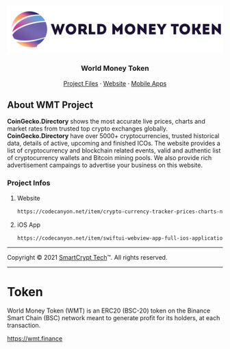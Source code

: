 <!-- PROJECT LOGO -->
<br />
<p align="center">
  <a href="https://github.com/WorldMoneyToken">
    <img src="images/logo.png" alt="Logo">
  </a>

  <h3 align="center">World Money Token</h3>

  <p align="center">
    <a href="https://github.com/WorldMoneyToken/Token/blob/main/solidity/ERC-20.sol">Project Files</a>
    ·
    <a href="https://wmt.finance" target="_Blank">Website</a>
    ·
    <a href="https://github.com/TOlinkLimited/coingecko.directory/tree/master/Mobile%20Apps">Mobile Apps</a>
  </p>
</p>

<!-- ABOUT THE PROJECT -->
## About WMT Project

**CoinGecko.Directory** shows the most accurate live prices, charts and market rates from trusted top crypto exchanges globally. **CoinGecko.Directory** have over 5000+ cryptocurrencies, trusted historical data, details of active, upcoming and finished ICOs. The website provides a list of cryptocurrency and blockchain related events, valid and authentic list of cryptocurrency wallets and Bitcoin mining pools. We also provide rich advertisement campaings to advertise your business on this website.


### Project Infos

1. Website
   ```sh
   https://codecanyon.net/item/crypto-currency-tracker-prices-charts-news-icos-info-and-more/21588008
   ```
2. iOS App
   ```sh
   https://codecanyon.net/item/swiftui-webview-app-full-ios-application/31479186
   ```

------------
Copyright © 2021 [SmartCrypt Tech](https://SmartCrypt.Tech)™. All rights reserved.

------------


# Token
World Money Token (WMT) is an ERC20 (BSC-20) token on the Binance Smart Chain (BSC) network meant to generate profit for its holders, at each transaction.

https://wmt.finance